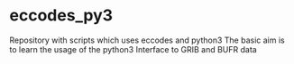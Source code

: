 # eccodes_py3
Repository with scripts which uses eccodes and python3
The basic aim is to learn the usage of the python3 Interface to GRIB and BUFR data
